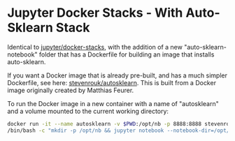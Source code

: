 # Jupyter Docker Stacks - With Auto-Sklearn Stack

Identical to [jupyter/docker-stacks](https://github.com/jupyter/docker-stacks), with the addition of a new "auto-sklearn-notebook" folder that has a Dockerfile for building an image that installs auto-sklearn.

If you want a Docker image that is already pre-built, and has a much simpler Dockerfile, see here: [stevenrouk/autosklearn](https://hub.docker.com/r/stevenrouk/autosklearn). This is built from a Docker image originally created by Matthias Feurer.

To run the Docker image in a new container with a name of "autosklearn" and a volume mounted to the current working directory:

```bash
docker run -it --name autosklearn -v $PWD:/opt/nb -p 8888:8888 stevenrouk/autosklearn \
/bin/bash -c "mkdir -p /opt/nb && jupyter notebook --notebook-dir=/opt/nb --ip='0.0.0.0' --port=8888 --no-browser --allow-root"
```